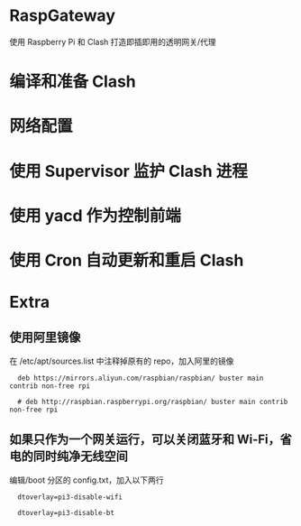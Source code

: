 # RaspGateway
使用 Raspberry Pi 和 Clash 打造即插即用的透明网关/代理

# 编译和准备 Clash

# 网络配置

# 使用 Supervisor 监护 Clash 进程

# 使用 yacd 作为控制前端

# 使用 Cron 自动更新和重启 Clash

# Extra

## 使用阿里镜像
  在 /etc/apt/sources.list 中注释掉原有的 repo，加入阿里的镜像
  
`  deb https://mirrors.aliyun.com/raspbian/raspbian/ buster main contrib non-free rpi`

`  # deb http://raspbian.raspberrypi.org/raspbian/ buster main contrib non-free rpi`


## 如果只作为一个网关运行，可以关闭蓝牙和 Wi-Fi，省电的同时纯净无线空间
  编辑/boot 分区的 config.txt，加入以下两行
 
`  dtoverlay=pi3-disable-wifi`

`  dtoverlay=pi3-disable-bt`

